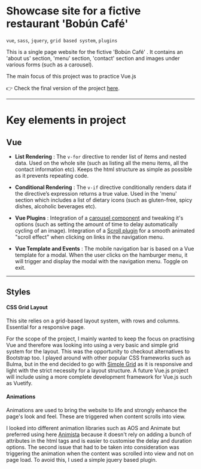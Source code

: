 # Showcase site for a fictive restaurant 'Bobún Café'

`vue`, `sass`, `jquery`, `grid based system`, `plugins`


This is a single page website for the fictive 'Bobún Café' . It contains an 'about us' section, 'menu' section, 'contact' section and images under various forms (such as a carousel).

The main focus of this project was to practice Vue.js  

👉 Check the final version of the project [here](http://cookiesandwifi.ovh/bobuncafe/).


------

# Key elements in project


## Vue

* **List Rendering** : The `v-for` directive to render list of items and nested data. Used on the whole site (such as listing all the menu items, all the contact information etc). Keeps the html structure as simple as possible as it prevents repeating code.

* **Conditional Rendering** : The `v-if` directive conditionally renders data if the directive’s expression returns a true value. Used in the 'menu' section which includes a list of dietary icons (such as gluten-free, spicy dishes, alcoholic beverages etc).

* **Vue Plugins** : Integration of a [carousel component](https://github.com/fengyuanchen/vue-carousel) and tweaking it's options (such as setting the amount of time to delay automatically cycling of an image). Integration of a [Scroll plugin](https://github.com/ocordeiro/vue-smooth-scroll) for a smooth animated "scroll effect" when clicking on links in the navigation menu.

* **Vue Template and Events** :  The mobile navigation bar is based on a Vue template for a modal. When the user clicks on the hamburger menu, it will trigger and display the modal with the navigation menu. Toggle on exit.

---

## Styles


#### CSS Grid Layout
This site relies on a grid-based layout system, with rows and columns. Essential for a responsive page.

For the scope of the project, I mainly wanted to keep the focus on practising Vue and therefore was looking into using a very basic and simple grid system for the layout. This was the opportunity to checkout alternatives to Bootstrap too. I played around with other  popular CSS frameworks such as Bulma, but in the end decided to go with [Simple Grid](https://simplegrid.io/) as it is responsive and light with the strict necessity for a layout structure. A future Vue.js project will include using a more complete development framework for Vue.js such as Vuetify.



#### Animations
Animations are used to bring the website to life and strongly enhance the page's look and feel. These are triggered when content scrolls into view.

I looked into different animation libraries such as AOS and Animate but preferred using here [Animista](http://animista.net/) because it doesn't rely on adding a bunch of attributes in the html tags and is easier to customise the delay and duration options. The second issue that had to be taken into consideration was triggering the animation when the content was scrolled into view and not on page load. To avoid this, I used a simple jquery based plugin.
